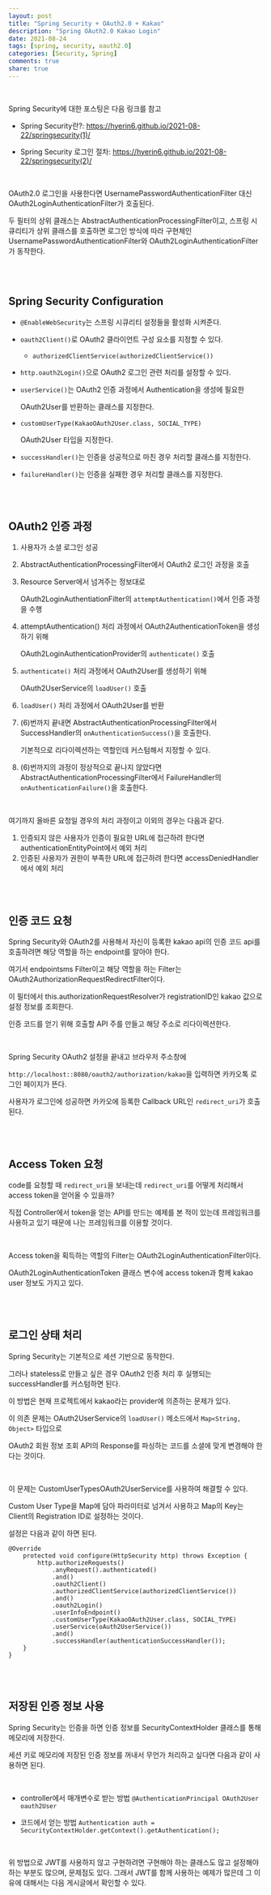 ```yaml
---
layout: post
title: "Spring Security + OAuth2.0 + Kakao"
description: "Spring OAuth2.0 Kakao Login"
date: 2021-08-24
tags: [spring, security, oauth2.0]
categories: [Security, Spring]
comments: true
share: true
---
```




<br />


Spring Security에 대한 포스팅은 다음 링크를 참고

* Spring Security란?: <https://hyerin6.github.io/2021-08-22/springsecurity(1)/>   

* Spring Security 로그인 절차: <https://hyerin6.github.io/2021-08-22/springsecurity(2)/>



<br />



OAuth2.0 로그인을 사용한다면 UsernamePasswordAuthenticationFilter 대신 OAuth2LoginAuthenticationFilter가 호출된다.

두 필터의 상위 클래스는 AbstractAuthenticationProcessingFilter이고,
스프링 시큐리티가 상위 클래스를 호출하면 로그인 방식에 따라 구현체인
UsernamePasswordAuthenticationFilter와 OAuth2LoginAuthenticationFilter가 동작한다.



<br />

<br />



## Spring Security Configuration 

* `@EnableWebSecurity`는 스프링 시큐리티 설정들을 활성화 시켜준다. 


* `oauth2Client()`로 OAuth2 클라이언트 구성 요소를 지정할 수 있다.
    - `authorizedClientService(authorizedClientService())`



* `http.oauth2Login()`으로 OAuth2 로그인 관련 처리를 설정할 수 있다.

  

* `userService()`는 OAuth2 인증 과정에서 Authentication을 생성에 필요한

    OAuth2User를 반환하는 클래스를 지정한다.

* `customUserType(KakaoOAuth2User.class, SOCIAL_TYPE)`

    OAuth2User 타입을 지정한다.


* `successHandler()`는 인증을 성공적으로 마친 경우 처리할 클래스를 지정한다.

  

* `failureHandler()`는 인증을 실패한 경우 처리할 클래스를 지정한다. 



<br />

<br />





## OAuth2 인증 과정 

1. 사용자가 소셜 로그인 성공 

2. AbstractAuthenticationProcessingFilter에서 OAuth2 로그인 과정을 호출 

3. Resource Server에서 넘겨주는 정보대로

    OAuth2LoginAuthentiationFilter의 `attemptAuthentication()`에서 인증 과정을 수행

4. attemptAuthentication() 처리 과정에서 OAuth2AuthenticationToken을 생성하기 위해 

   OAuth2LoginAuthenticationProvider의 `authenticate()` 호출 

5. `authenticate()` 처리 과정에서 OAuth2User를 생성하기 위해

    OAuth2UserService의 `loadUser()` 호출

6. `loadUser()` 처리 과정에서 OAuth2User를 반환 

7. (6)번까지 끝내면 AbstractAuthenticationProcessingFilter에서 SuccessHandler의 `onAuthenticationSuccess()`을 호출한다.

   기본적으로 리다이렉션하는 역할인데 커스텀해서 지정할 수 있다. 

8. (6)번까지의 과정이 정상적으로 끝나지 않았다면 AbstractAuthenticationProcessingFilter에서 FailureHandler의 `onAuthenticationFailure()`을 호출한다.

<br />


여기까지 올바른 요청일 경우의 처리 과정이고 이외의 경우는 다음과 같다. 

1. 인증되지 않은 사용자가 인증이 필요한 URL에 접근하려 한다면 authenticationEntityPoint에서 예외 처리 
2. 인증된 사용자가 권한이 부족한 URL에 접근하려 한다면 accessDeniedHandler에서 예외 처리 


<br />

<br />



## 인증 코드 요청

Spring Security와 OAuth2를 사용해서 자신이 등록한 kakao api의 인증 코드 api를 호출하려면 해당 역할을 하는 endpoint를 알아야 한다.

여기서 endpointsms Filter이고 해당 역할을 하는 Filter는
OAuth2AuthorizationRequestRedirectFilter이다.

이 필터에서 this.authorizationRequestResolver가 registrationID인 kakao 값으로 설정 정보를  조회한다.

인증 코드를 얻기 위해 호출할 API 주를 만들고 해당 주소로 리다이렉션한다.

<br />

Spring Security OAuth2 설정을 끝내고 브라우저 주소창에

`http://localhost::8080/oauth2/authorization/kakao`을 입력하면 카카오톡 로그인 페이지가 뜬다.

사용자가 로그인에 성공하면 카카오에 등록한 Callback URL인 `redirect_uri`가 호출된다.



<br />

<br />





## Access Token 요청

code를 요청할 때 `redirect_uri`을 보내는데 `redirect_uri`를 어떻게 처리해서 access token을 얻어올 수 있을까?

직접 Controller에서 token을 얻는 API를 만드는 예제를 본 적이 있는데  프레임워크를 사용하고 있기 때문에 나는 프레임워크를 이용할 것이다.

<br />

Access token을 획득하는 역할의 Filter는 OAuth2LoginAuthenticationFilter이다.

OAuth2LoginAuthenticationToken 클래스 변수에 access token과 함께 kakao user 정보도 가지고 있다.



<br />

<br />



## 로그인 상태 처리

Spring Security는 기본적으로 세션 기반으로 동작한다.

그러나 stateless로 만들고 싶은 경우 OAuth2 인증 처리 후 실행되는 successHandler를 커스텀하면 된다.

이 방법은 현재 프로젝트에서 kakao라는 provider에 의존하는 문제가 있다.

이 의존 문제는 OAuth2UserService의 `loadUser()` 메소드에서 `Map<String, Object>` 타입으로

OAuth2 회원 정보 조회 API의 Response를 파싱하는 코드를 소셜에 맞게 변경해야 한다는 것이다.

<br />


이 문제는 CustomUserTypesOAuth2UserService를 사용하여 해결할 수 있다.


Custom User Type을 Map에 담아 파라미터로 넘겨서 사용하고
Map의 Key는 Client의 Registration ID로 설정하는 것이다.

설정은 다음과 같이 하면 된다.


```
@Override
    protected void configure(HttpSecurity http) throws Exception {
        http.authorizeRequests()
            .anyRequest().authenticated()
            .and()
            .oauth2Client()
            .authorizedClientService(authorizedClientService())
            .and()
            .oauth2Login()
            .userInfoEndpoint()
            .customUserType(KakaoOAuth2User.class, SOCIAL_TYPE)
            .userService(oAuth2UserService())
            .and()
            .successHandler(authenticationSuccessHandler());
    }
}
```




<br />

<br />



## 저장된 인증 정보 사용

Spring Security는 인증을 하면 인증 정보를 SecurityContextHolder 클래스를 통해 메모리에 저장한다.

세션 키로 메모리에 저장된 인증 정보를 꺼내서 무언가 처리하고 싶다면 다음과 같이 사용하면 된다.

<br />

* controller에서 매개변수로 받는 방법
  `@AuthenticationPrincipal OAuth2User oauth2User`



* 코드에서 얻는 방법
  `Authentication auth = SecurityContextHolder.getContext().getAuthentication();`


<br />




위 방법으로 JWT를 사용하지 않고 구현하려면 구현해야 하는 클래스도 많고 설정해야 하는 부분도 많으며, 문제점도 있다.
그래서 JWT를 함께 사용하는 예제가 많은데 그 이유에 대해서는 다음 게시글에서 확인할 수 있다.




